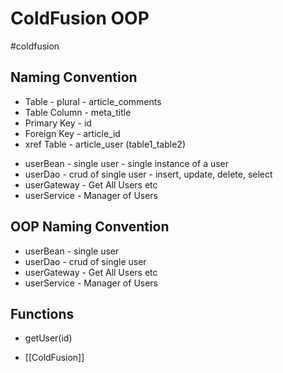 
# ColdFusion OOP
#coldfusion

## Naming Convention
* Table - plural - article_comments
* Table Column - meta_title
* Primary Key - id
* Foreign Key - article_id
* xref Table - article_user (table1_table2)
- userBean - single user - single instance of a user
- userDao - crud of single user - insert, update, delete, select
- userGateway - Get All Users etc
- userService - Manager of Users 


## OOP Naming Convention
- userBean - single user 
- userDao - crud of single user
- userGateway - Get All Users etc
- userService - Manager of Users 

## Functions 
- getUser(id)


- [[ColdFusion]]
